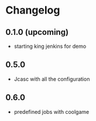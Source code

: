 # Changelog

## 0.1.0 (upcoming)

* starting king jenkins for demo

## 0.5.0 

* Jcasc with all the configuration

## 0.6.0

* predefined jobs with coolgame


